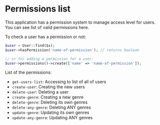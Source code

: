 # Permissions list
This application has a permission system to manage access level for users.
You can see list of valid permissions here.

To check a user has a permission or not:

```php
$user = User::find($x);
$user->hasPermission('name-of-permission'); // returns boolean

// or for adding a permission for a user:
$user->permissions()->create(['name' => 'name-of-permission']);
```

List of the permissions:

- `get-users-list`: Accessing to list of all of users
- `create-user`: Creating the new users
- `delete-user`: Deleting a user
- `create-genre`: Creating a new genre
- `delete-genre`: Deleting its own genres
- `delete-any-genre`: Deleting ANY genres
- `update-genre`: Updating its own genres
- `update-any-genre`: Updating ANY genres
